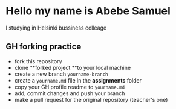 # Hello my name is Abebe Samuel
I studying in Helsinki bussiness colleage

## GH forking practice

- fork this repository
- clone **forked project **to your local machine
- create a new branch `yourname-branch`
- create a `yourname.md` file in the **assignments** folder
- copy your GH profile readme to `yourname.md`
- add, commit changes and push your branch
- make a pull request for the original repository (teacher's one)
